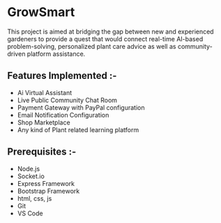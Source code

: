 # GrowSmart
This project is aimed at bridging the gap between new and experienced gardeners to provide a quest that would  connect real-time AI-based problem-solving, personalized plant care advice as well as community-driven platform assistance.

## Features Implemented :- 
- Ai Virtual Assistant
- Live Public Community Chat Room
- Payment Gateway with PayPal configuration
- Email Notification Configuration
- Shop Marketplace
- Any kind of Plant related learning platform

## Prerequisites :-
- Node.js
- Socket.io
- Express Framework
- Bootstrap Framework
- html, css, js
- Git
- VS Code
